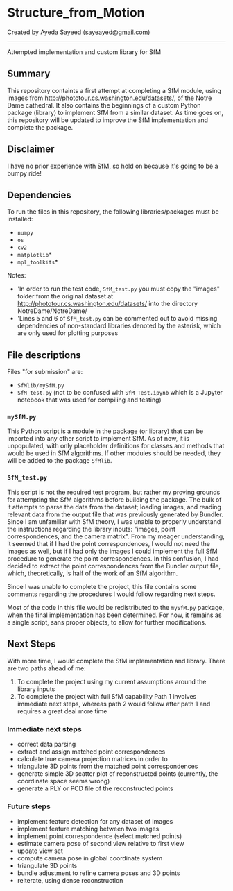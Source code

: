 # **Structure_from_Motion**
Created by Ayeda Sayeed (sayeayed@gmail.com)
***
Attempted implementation and custom library for SfM

## **Summary**
This repository containts a first attempt at completing a SfM module, using images from http://phototour.cs.washington.edu/datasets/, of the Notre Dame cathedral. It also contains the beginnings of a custom Python package (library) to implement SfM from a similar dataset.
As time goes on, this repository will be updated to improve the SfM implementation and complete the package. 

## Disclaimer
I have no prior experience with SfM, so hold on because it's going to be a bumpy ride!

## **Dependencies**
To run the files in this repository, the following libraries/packages must be installed:
- `numpy`
- `os`
- `cv2`
- `matplotlib`*
- `mpl_toolkits`*

Notes: 
- 'In order to run the test code, `SfM_test.py` you must copy the "images" folder from the original dataset at http://phototour.cs.washington.edu/datasets/ into the directory NotreDame/NotreDame/
- 'Lines 5 and 6 of `SfM_test.py` can be commented out to avoid missing dependencies of non-standard libraries denoted by the asterisk, which are only used for plotting purposes

## **File descriptions**
Files "for submission" are:
- `SfMlib/mySfM.py`
- `SfM_test.py` (not to be confused with `SfM_Test.ipynb` which is a Jupyter notebook that was used for compiling and testing)

### `mySfM.py`
This Python script is a module in the package (or library) that can be imported into any other script to implement SfM. As of now, it is unpopulated, with only placeholder definitions for classes and methods that would be used in SfM algorithms. If other modules should be needed, they will be added to the package `SfMlib`. 

### `SfM_test.py`
This script is not the required test program, but rather my proving grounds for attempting the SfM algorithms before building the package. The bulk of it attempts to parse the data from the dataset; loading images, and reading relevant data from the output file that was previously generated by Bundler. Since I am unfamiliar with SfM theory, I was unable to properly understand the instructions regarding the library inputs: "images, point correspondences, and the camera matrix". From my meager understanding, it seemed that if I had the point correspondences, I would not need the images as well, but if I had only the images I could implement the full SfM procedure to generate the point correspondences. In this confusion, I had decided to extract the point correspondences from the Bundler output file, which, theoretically, is half of the work of an SfM algorithm. 

Since I was unable to complete the project, this file contains some comments regarding the procedures I would follow regarding next steps.

Most of the code in this file would be redistributed to the `mySfM.py` package, when the final implementation has been determined. For now, it remains as a single script, sans proper objects, to allow for further modifications. 

## Next Steps
With more time, I would complete the SfM implementation and library. There are two paths ahead of me:
1. To complete the project using my current assumptions around the library inputs
2. To complete the project with full SfM capability
Path 1 involves immediate next steps, whereas path 2 would follow after path 1 and requires a great deal more time

### Immediate next steps
- correct data parsing
- extract and assign matched point correspondences
- calculate true camera projection matrices in order to
- triangulate 3D points from the matched point correspondences
- generate simple 3D scatter plot of reconstructed points (currently, the coordinate space seems wrong)
- generate a PLY or PCD file of the reconstructed points

### Future steps
- implement feature detection for any dataset of images
- implement feature matching between two images
- implement point correspondence (select matched points)
- estimate camera pose of second view relative to first view
- update view set
- compute camera pose in global coordinate system
- triangulate 3D points
- bundle adjustment to refine camera poses and 3D points
- reiterate, using dense reconstruction
